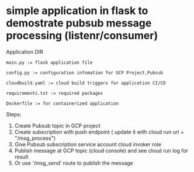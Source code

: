 # simple application in flask to demostrate pubsub message processing (listenr/consumer)

Application DIR

    main.py := flask application file

    config.py := configuration infomation for GCP Project,Pubsub

    cloudbuild.yaml := cloud build triggers for application CI/CD

    requirements.txt := required packages 

    Dockerfile := for containerized application


Steps:

1) Create Pubsub topic in GCP project
2) Create subscription with push endpoint ( update it with cloud run url + "/msg_process")
3) Give Pubsub subscription service account cloud invoker role
4) Publish message at GCP topic (cloud console) and see cloud run log for result
5) Or use '/msg_send' route to publish the message
